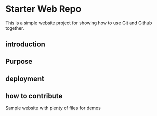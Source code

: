 # Starter Web Repo

This is a simple website project for showing 
how to use Git and Github together.

## introduction

## Purpose

## deployment

## how to contribute
Sample website with plenty of files for demos